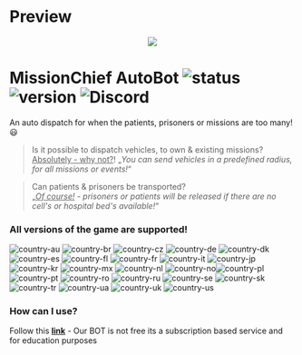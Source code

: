 # Preview

<p align="center">
  <img src="https://imagedelivery.net/95QNzrEeP7RU5l5WdbyrKw/7972e3a6-74ed-46d9-c1cc-b26de4edd200/shopitem" />
</p> 

# MissionChief AutoBot ![status](https://badgen.net/badge/Status/Online/green) ![version](https://badgen.net/badge/Version/1.0/) ![Discord](https://img.shields.io/discord/1073035059810021406.svg?label=AutoBot&logo=discord&logoColor=ffffff&color=7389D8&labelColor=6A7EC2)

An auto dispatch for when the patients, prisoners or missions are too many! :smiley:

> Is it possible to dispatch vehicles, to own & existing missions?<br>
> <ins>Absolutely - why not?</ins>! „_You can send vehicles in a predefined radius, for all missions or events!_“

> Can patients & prisoners be transported?<br>
> „_<ins>Of course!</ins> - prisoners or patients will be released if there are no cell's or hospital bed's available!_“
### **All versions of the game are supported!**
![country-au](https://img.shields.io/badge/AU%3F-yes-green.svg) ![country-br](https://img.shields.io/badge/BR%3F-yes-green.svg) ![country-cz](https://img.shields.io/badge/CZ%3F-yes-green.svg) ![country-de](https://img.shields.io/badge/DE%3F-yes-green.svg) ![country-dk](https://img.shields.io/badge/DK%3F-yes-green.svg) ![country-es](https://img.shields.io/badge/ES%3F-yes-green.svg) ![country-fl](https://img.shields.io/badge/FL%3F-yes-green.svg) ![country-fr](https://img.shields.io/badge/FR%3F-yes-green.svg) ![country-it](https://img.shields.io/badge/IT%3F-yes-green.svg) ![country-jp](https://img.shields.io/badge/JP%3F-yes-green.svg) ![country-kr](https://img.shields.io/badge/KR%3F-yes-green.svg) ![country-mx](https://img.shields.io/badge/MX%3F-yes-green.svg) ![country-nl](https://img.shields.io/badge/NL%3F-yes-green.svg) ![country-no](https://img.shields.io/badge/NO%3F-yes-green.svg)![country-pl](https://img.shields.io/badge/PL%3F-yes-green.svg) ![country-pt](https://img.shields.io/badge/PT%3F-yes-green.svg) ![country-ro](https://img.shields.io/badge/RO%3F-yes-green.svg) ![country-ru](https://img.shields.io/badge/RU%3F-yes-green.svg) ![country-se](https://img.shields.io/badge/SE%3F-yes-green.svg) ![country-sk](https://img.shields.io/badge/SK%3F-yes-green.svg) ![country-tr](https://img.shields.io/badge/TR%3F-yes-green.svg) ![country-ua](https://img.shields.io/badge/UA%3F-yes-green.svg) ![country-uk](https://img.shields.io/badge/UK%3F-yes-green.svg) ![country-us](https://img.shields.io/badge/US%3F-yes-green.svg)
### How can I use?

Follow this **[link](https://autobots.mysellix.io/)** - Our BOT is not free its a subscription based service and for education purposes 
